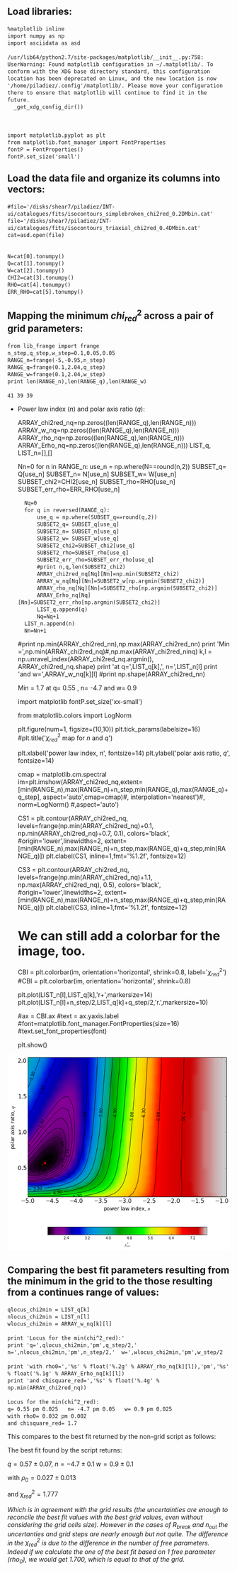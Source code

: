 
## Load libraries:


    %matplotlib inline
    import numpy as np
    import asciidata as asd

    /usr/lib64/python2.7/site-packages/matplotlib/__init__.py:758: UserWarning: Found matplotlib configuration in ~/.matplotlib/. To conform with the XDG base directory standard, this configuration location has been deprecated on Linux, and the new location is now '/home/piladiez/.config'/matplotlib/. Please move your configuration there to ensure that matplotlib will continue to find it in the future.
      _get_xdg_config_dir())



    import matplotlib.pyplot as plt
    from matplotlib.font_manager import FontProperties
    fontP = FontProperties()
    fontP.set_size('small')

## Load the data file and organize its columns into vectors:


    #file='/disks/shear7/piladiez/INT-ui/catalogues/fits/isocontours_simplebroken_chi2red_0.2DMbin.cat'
    file='/disks/shear7/piladiez/INT-ui/catalogues/fits/isocontours_triaxial_chi2red_0.4DMbin.cat'
    cat=asd.open(file)


    N=cat[0].tonumpy()
    Q=cat[1].tonumpy()
    W=cat[2].tonumpy()
    CHI2=cat[3].tonumpy()
    RHO=cat[4].tonumpy()
    ERR_RHO=cat[5].tonumpy()

## Mapping the minimum $chi^2_{red}$ across a pair of grid parameters:


    from lib_frange import frange
    n_step,q_step,w_step=0.1,0.05,0.05
    RANGE_n=frange(-5,-0.95,n_step)
    RANGE_q=frange(0.1,2.04,q_step)
    RANGE_w=frange(0.1,2.04,w_step)
    print len(RANGE_n),len(RANGE_q),len(RANGE_w)

    41 39 39


* Power law index ($n$) and polar axis ratio ($q$):


    ARRAY_chi2red_nq=np.zeros((len(RANGE_q),len(RANGE_n)))
    ARRAY_w_nq=np.zeros((len(RANGE_q),len(RANGE_n)))
    ARRAY_rho_nq=np.zeros((len(RANGE_q),len(RANGE_n)))
    ARRAY_Erho_nq=np.zeros((len(RANGE_q),len(RANGE_n)))
    LIST_q, LIST_n=[],[]
    
    Nn=0
    for n in RANGE_n:
        use_n = np.where(N==round(n,2))
        SUBSET_q= Q[use_n]
        SUBSET_n= N[use_n]
        SUBSET_w= W[use_n]
        SUBSET_chi2=CHI2[use_n]
        SUBSET_rho=RHO[use_n]
        SUBSET_err_rho=ERR_RHO[use_n]
        
        Nq=0
        for q in reversed(RANGE_q):
            use_q = np.where(SUBSET_q==round(q,2))
            SUBSET2_q= SUBSET_q[use_q]
            SUBSET2_n= SUBSET_n[use_q]
            SUBSET2_w= SUBSET_w[use_q]
            SUBSET2_chi2=SUBSET_chi2[use_q]
            SUBSET2_rho=SUBSET_rho[use_q]
            SUBSET2_err_rho=SUBSET_err_rho[use_q]
            #print n,q,len(SUBSET2_chi2)
            ARRAY_chi2red_nq[Nq][Nn]=np.min(SUBSET2_chi2)
            ARRAY_w_nq[Nq][Nn]=SUBSET2_w[np.argmin(SUBSET2_chi2)]
            ARRAY_rho_nq[Nq][Nn]=SUBSET2_rho[np.argmin(SUBSET2_chi2)]
            ARRAY_Erho_nq[Nq][Nn]=SUBSET2_err_rho[np.argmin(SUBSET2_chi2)]
            LIST_q.append(q)
            Nq=Nq+1
        LIST_n.append(n)
        Nn=Nn+1
    
    #print np.min(ARRAY_chi2red_nn),np.max(ARRAY_chi2red_nn)
    print 'Min =',np.min(ARRAY_chi2red_nq)#,np.max(ARRAY_chi2red_ninq)
    k,l = np.unravel_index(ARRAY_chi2red_nq.argmin(), ARRAY_chi2red_nq.shape)
    print 'at q=',LIST_q[k],', n=',LIST_n[l]
    print 'and w=',ARRAY_w_nq[k][l]
    #print np.shape(ARRAY_chi2red_nn)

    Min = 1.7
    at q= 0.55 , n= -4.7
    and w= 0.9



    import matplotlib
    fontP.set_size('xx-small')
    
    from matplotlib.colors import LogNorm
    
    plt.figure(num=1, figsize=(10,10))
    plt.tick_params(labelsize=16) 
    #plt.title('$\chi^2_{red}$ map for $n$ and $q$')
    
    
    plt.xlabel('power law index, $n$', fontsize=14)
    plt.ylabel('polar axis ratio, $q$', fontsize=14)
    
    cmap = matplotlib.cm.spectral
    im=plt.imshow(ARRAY_chi2red_nq,extent=[min(RANGE_n),max(RANGE_n)+n_step,min(RANGE_q),max(RANGE_q)+q_step], 
                  aspect='auto',cmap=cmap)#, interpolation='nearest')#, norm=LogNorm()
                  #,aspect='auto')
    
    CS1 = plt.contour(ARRAY_chi2red_nq, levels=frange(np.min(ARRAY_chi2red_nq)+0.1, np.min(ARRAY_chi2red_nq)+0.7, 0.1), 
                     colors='black', #origin='lower',linewidths=2,
                     extent=[min(RANGE_n),max(RANGE_n)+n_step,max(RANGE_q)+q_step,min(RANGE_q)])
    plt.clabel(CS1, inline=1,fmt='%1.2f', fontsize=12)
    
    
    CS3 = plt.contour(ARRAY_chi2red_nq, levels=frange(np.min(ARRAY_chi2red_nq)+1.1, np.max(ARRAY_chi2red_nq), 0.5), 
                     colors='black', #origin='lower',linewidths=2,
                     extent=[min(RANGE_n),max(RANGE_n)+n_step,max(RANGE_q)+q_step,min(RANGE_q)])
    plt.clabel(CS3, inline=1,fmt='%1.2f', fontsize=12)
    
    # We can still add a colorbar for the image, too.
    CBI = plt.colorbar(im, orientation='horizontal', shrink=0.8, label='$\chi^2_{red}$')
    #CBI = plt.colorbar(im, orientation='horizontal', shrink=0.8)
    
    plt.plot(LIST_n[l],LIST_q[k],'r+',markersize=14)
    plt.plot(LIST_n[l]+n_step/2,LIST_q[k]+q_step/2,'r.',markersize=10)
    
    
    #ax = CBI.ax
    #text = ax.yaxis.label
    #font=matplotlib.font_manager.FontProperties(size=16)
    #text.set_font_properties(font)
    
    plt.show()


![png](grid_triaxialmodel_output_0.4mag_files/grid_triaxialmodel_output_0.4mag_10_0.png)


## Comparing the best fit parameters resulting from the minimum in the grid to the those resulting from a continues range of values:


    qlocus_chi2min = LIST_q[k]
    nlocus_chi2min = LIST_n[l]
    wlocus_chi2min = ARRAY_w_nq[k][l]
    
    print 'Locus for the min(chi^2_red):'
    print 'q=',qlocus_chi2min,'pm',q_step/2,'  n=',nlocus_chi2min,'pm',n_step/2,'  w=',wlocus_chi2min,'pm',w_step/2
    
    print 'with rho0=','%s' % float('%.2g' % ARRAY_rho_nq[k][l]),'pm','%s' % float('%.1g' % ARRAY_Erho_nq[k][l])
    print 'and chisquare_red=','%s' % float('%.4g' % np.min(ARRAY_chi2red_nq))

    Locus for the min(chi^2_red):
    q= 0.55 pm 0.025   n= -4.7 pm 0.05   w= 0.9 pm 0.025
    with rho0= 0.032 pm 0.002
    and chisquare_red= 1.7


This compares to the best fit returned by the non-grid script as follows:

The best fit found by the script returns:

$q=0.57 \pm 0.07$,  $n=-4.7 \pm 0.1$  $w=0.9 \pm 0.1$

with $\rho_0=0.027 \pm 0.013$

and $\chi^2_{red}=1.777$

*Which is in agreement with the grid results (the uncertainties are enough to
reconcile the best fit values with the best grid values, even without
considering the grid cells size). However in the cases of $R_{break}$ and
$n_{out}$ the uncertanties and grid steps are nearly enough but not quite. The
difference in the $\chi^2_{red}$ is due to the difference in the number of free
parameters. Indeed if we calculate the one of the best fit based on 1 free
parameter ($rho_0$), we would get $1.700$, which is equal to that of the grid.*



    

